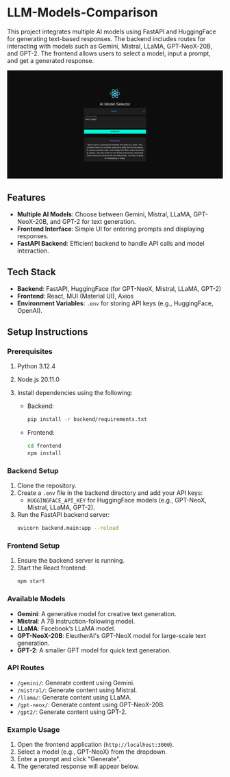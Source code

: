 # LLM-Models-Comparison

This project integrates multiple AI models using FastAPI and HuggingFace for generating text-based responses. The backend includes routes for interacting with models such as Gemini, Mistral, LLaMA, GPT-NeoX-20B, and GPT-2. The frontend allows users to select a model, input a prompt, and get a generated response.

![alt text](image.png)

## Features

- **Multiple AI Models**: Choose between Gemini, Mistral, LLaMA, GPT-NeoX-20B, and GPT-2 for text generation.
- **Frontend Interface**: Simple UI for entering prompts and displaying responses.
- **FastAPI Backend**: Efficient backend to handle API calls and model interaction.

## Tech Stack

- **Backend**: FastAPI, HuggingFace (for GPT-NeoX, Mistral, LLaMA, GPT-2)
- **Frontend**: React, MUI (Material UI), Axios
- **Environment Variables**: `.env` for storing API keys (e.g., HuggingFace, OpenAI).

## Setup Instructions

### Prerequisites

1. Python 3.12.4
2. Node.js 20.11.0
3. Install dependencies using the following:

    - Backend:
      ```bash
      pip install -r backend/requirements.txt
      ```

    - Frontend:
      ```bash
      cd frontend
      npm install
      ```

### Backend Setup

1. Clone the repository.
2. Create a `.env` file in the backend directory and add your API keys:
    - `HUGGINGFACE_API_KEY` for HuggingFace models (e.g., GPT-NeoX, Mistral, LLaMA, GPT-2).
3. Run the FastAPI backend server:
    ```bash
    uvicorn backend.main:app --reload
    ```

### Frontend Setup

1. Ensure the backend server is running.
2. Start the React frontend:
    ```bash
    npm start
    ```

### Available Models

- **Gemini**: A generative model for creative text generation.
- **Mistral**: A 7B instruction-following model.
- **LLaMA**: Facebook’s LLaMA model.
- **GPT-NeoX-20B**: EleutherAI's GPT-NeoX model for large-scale text generation.
- **GPT-2**: A smaller GPT model for quick text generation.

### API Routes

- `/gemini/`: Generate content using Gemini.
- `/mistral/`: Generate content using Mistral.
- `/llama/`: Generate content using LLaMA.
- `/gpt-neox/`: Generate content using GPT-NeoX-20B.
- `/gpt2/`: Generate content using GPT-2.

### Example Usage

1. Open the frontend application (`http://localhost:3000`).
2. Select a model (e.g., GPT-NeoX) from the dropdown.
3. Enter a prompt and click "Generate".
4. The generated response will appear below.
